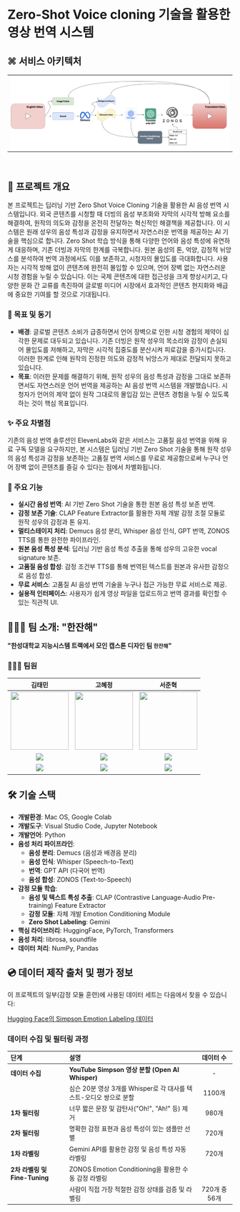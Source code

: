 # Zero-Shot Voice cloning 기술을 활용한 영상 번역 시스템

## ⌘ 서비스 아키텍처
<table>
  <tr>
    <td><img src="./image/Pipeline.png" alt="서비스 아키텍처 다이어그램"/></td>
  </tr>
</table>

<br>

## 🚩 프로젝트 개요

본 프로젝트는 딥러닝 기반 Zero Shot Voice Cloning 기술을 활용한 AI 음성 번역 시스템입니다. 외국 콘텐츠를 시청할 때 더빙의 음성 부조화와 자막의 시각적 방해 요소를 해결하여, 원작의 의도와 감정을 온전히 전달하는 혁신적인 해결책을 제공합니다.
이 시스템은 원래 성우의 음성 특성과 감정을 유지하면서 자연스러운 번역을 제공하는 AI 기술을 핵심으로 합니다. Zero Shot 학습 방식을 통해 다양한 언어와 음성 특성에 유연하게 대응하며, 기존 더빙과 자막의 한계를 극복합니다. 원본 음성의 톤, 억양, 감정적 뉘앙스를 분석하여 번역 과정에서도 이를 보존하고, 시청자의 몰입도를 극대화합니다.
사용자는 시각적 방해 없이 콘텐츠에 완전히 몰입할 수 있으며, 언어 장벽 없는 자연스러운 시청 경험을 누릴 수 있습니다. 이는 국제 콘텐츠에 대한 접근성을 크게 향상시키고, 다양한 문화 간 교류를 촉진하여 글로벌 미디어 시장에서 효과적인 콘텐츠 현지화와 배급에 중요한 기여를 할 것으로 기대됩니다.

### 🎯 목표 및 동기

* **배경**: 글로벌 콘텐츠 소비가 급증하면서 언어 장벽으로 인한 시청 경험의 제약이 심각한 문제로 대두되고 있습니다. 기존 더빙은 원작 성우의 목소리와 감정이 손실되어 몰입도를 저해하고, 자막은 시각적 집중도를 분산시켜 피로감을 증가시킵니다. 이러한 한계로 인해 원작의 진정한 의도와 감정적 뉘앙스가 제대로 전달되지 못하고 있습니다.
* **목표**: 이러한 문제를 해결하기 위해, 원작 성우의 음성 특성과 감정을 그대로 보존하면서도 자연스러운 언어 번역을 제공하는 AI 음성 번역 시스템을 개발했습니다. 시청자가 언어의 제약 없이 원작 그대로의 몰입감 있는 콘텐츠 경험을 누릴 수 있도록 하는 것이 핵심 목표입니다.

### ✨ 주요 차별점
기존의 음성 번역 솔루션인 ElevenLabs와 같은 서비스는 고품질 음성 번역을 위해 유료 구독 모델을 요구하지만, 본 시스템은 딥러닝 기반 Zero Shot 기술을 통해 원작 성우의 음성 특성과 감정을 보존하는 고품질 번역 서비스를 무료로 제공함으로써 누구나 언어 장벽 없이 콘텐츠를 즐길 수 있다는 점에서 차별화됩니다.

### 🌟 주요 기능

*  **실시간 음성 번역**: AI 기반 Zero Shot 기술을 통한 원본 음성 특성 보존 번역.
*  **감정 보존 기술**: CLAP Feature Extractor를 활용한 자체 개발 감정 조절 모듈로 원작 성우의 감정과 톤 유지.
*  **멀티스테이지 처리**: Demucs 음성 분리, Whisper 음성 인식, GPT 번역, ZONOS TTS를 통한 완전한 파이프라인.
*  **원본 음성 특성 분석**: 딥러닝 기반 음성 특성 추출을 통해 성우의 고유한 vocal signature 보존.
*  **고품질 음성 합성**: 감정 조건부 TTS를 통해 번역된 텍스트를 원본과 유사한 감정으로 음성 합성.
*  **무료 서비스**: 고품질 AI 음성 번역 기술을 누구나 접근 가능한 무료 서비스로 제공.
*  **실용적 인터페이스**: 사용자가 쉽게 영상 파일을 업로드하고 번역 결과를 확인할 수 있는 직관적 UI.

## 🧑🏻‍💻 팀 소개: "한잔해"

**"한성대학교 지능시스템 트랙에서 모인 캡스톤 디자인 팀 `한잔해`"**

### 👨🏼‍💻 팀원

김태민|고혜정|서준혁
:-:|:-:|:-:|
<img src='https://avatars.githubusercontent.com/u/96530685?v=4' height=130 width=130></img>|<img src='https://avatars.githubusercontent.com/u/190566247?v=4' height=130 width=130></img>|<img src='https://avatars.githubusercontent.com/u/105350096?v=4' height=130 width=130></img>|
<a href="https://github.com/taemin6697" target="_blank"><img src="https://img.shields.io/badge/Github-black.svg?&style=round&logo=github"/></a>|<a href="https://github.com/Kohyejung" target="_blank"><img src="https://img.shields.io/badge/Github-black.svg?&style=round&logo=github"/></a>|<a href="https://github.com/SeoBuAs" target="_blank"><img src="https://img.shields.io/badge/Github-black.svg?&style=round&logo=github"/></a>
<a href="mailto:taemin6697@gmail.com" target="_blank"><img src="https://img.shields.io/badge/Gmail-EA4335?style&logo=Gmail&logoColor=white"/></a>|<a href="mailto:helenko7738@gmail.com" target="_blank"><img src="https://img.shields.io/badge/Gmail-EA4335?style&logo=Gmail&logoColor=white"/></a>|<a href="mailto:withop9974@gmail.com" target="_blank"><img src="https://img.shields.io/badge/Gmail-EA4335?style&logo=Gmail&logoColor=white"/></a>|

## 🛠️ 기술 스택

*   **개발환경**: Mac OS, Google Colab
*   **개발도구**: Visual Studio Code, Jupyter Notebook
*   **개발언어**: Python
*   **음성 처리 파이프라인**:
    *   **음성 분리**: Demucs (음성과 배경음 분리)
    *   **음성 인식**: Whisper (Speech-to-Text)
    *   **번역**: GPT API (다국어 번역)
    *   **음성 합성**: ZONOS (Text-to-Speech)
*   **감정 모듈 학습**:
    *   **음성 및 텍스트 특성 추출**: CLAP (Contrastive Language-Audio Pre-training) Feature Extractor
    *   **감정 모듈**: 자체 개발 Emotion Conditioning Module
    *   **Zero Shot Labeling**: Gemini
*   **핵심 라이브러리**: HuggingFace, PyTorch, Transformers
*   **음성 처리**: librosa, soundfile
*   **데이터 처리**: NumPy, Pandas

## 💿 데이터 제작 출처 및 평가 정보

이 프로젝트의 일부(감정 모듈 훈련)에 사용된 데이터 세트는 다음에서 찾을 수 있습니다:

[Hugging Face의 Simpson Emotion Labeling 데이터]([BuAs/Simpson_Emotion_Labeling_for_ZONOS](https://huggingface.co/datasets/BuAs/Simpson_Emotion_Labeling_for_ZONOS))

### 데이터 수집 및 필터링 과정

| 단계 | 설명 | 데이터 수 |
| :--- | :--- | :---: |
| **데이터 수집** | **YouTube Simpson 영상 분할 (Open AI Whisper)** | - |
| | 심슨 20분 영상 3개를 Whisper로 각 대사를 텍스트-오디오 쌍으로 분할 | 1100개 |
| **1차 필터링** | 너무 짧은 문장 및 감탄사("Oh!", "Ah!" 등) 제거 | 980개 |
| **2차 필터링** | 명확한 감정 표현과 음성 특성이 있는 샘플만 선별 | 720개 |
| **1차 라벨링** | Gemini API를 활용한 감정 및 음성 특성 자동 라벨링 | 720개 |
| **2차 라벨링 및 Fine-Tuning** | ZONOS Emotion Conditioning을 활용한 수동 감정 라벨링 | |
| | 사람이 직접 가장 적절한 감정 상태를 검증 및 라벨링 | 720개 중 56개 |


